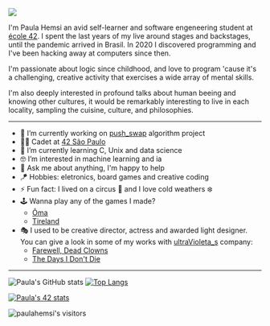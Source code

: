 ![](breathing_tree.gif)

I'm Paula Hemsi an avid self-learner and software engeneering student at [école 42](https://www.42.fr/). I spent the last years of my live around stages and backstages, until the pandemic arrived in Brasil. In 2020 I discovered programming and I've been hacking away at computers since then. 

I'm passionate about logic since childhood, and love to program 'cause it's a challenging, creative activity that exercises a wide array of mental skills. 

I'm also deeply interested in profound talks about human beeing and knowing other cultures, it would be remarkably interesting to live in each locality, sampling the cuisine, culture, and philosophies.

---

*  🔭 I’m currently working on [push_swap](https://phemsi-a.itch.io/push-swap) algorithm project
*  👩‍🚀 Cadet at [42 São Paulo](https://www.42sp.org.br/)
*  🌱 I’m currently learning C, Unix and data science
*  🤓 I’m interested in machine learning and ia
*  💬 Ask me about anything, I'm happy to help
*  🪁 Hobbies: eletronics, board games and creative coding
*  ⚡ Fun fact: I lived on a circus :circus_tent: and I love cold weathers :snowflake:
*  🕹️ Wanna play any of the games I made? 
   *  [Ôma](https://www.youtube.com/watch?v=MDV8i0geiro) 
   *  [Tireland](https://lazybees.itch.io/tiredland)
*  🎭 I used to be creative director, actress and awarded light designer. You can give a look in some of my works with [ultraVioleta_s](https://paulahemsi.github.io/ultraVioleta_s/) company:
   * [Farewell, Dead Clowns](https://www.youtube.com/watch?v=GJ3UkCx8oco)
   * [The Days I Don't Die](https://www.youtube.com/watch?v=2b_2V-H-lT8)

---

 
 ![Paula's GitHub stats](https://github-readme-stats.vercel.app/api?username=paulahemsi&show_icons=true&theme=radical)
 [![Top Langs](https://github-readme-stats.vercel.app/api/top-langs/?username=paulahemsi&layout=compact&theme=radical)](https://github.com/paulahemsi)
 

 [![Paula's 42 stats](https://badge42.herokuapp.com/api/stats/phemsi-a?privacyEmail=true&cursus=42cursus&privacyName=true)](https://github.com/JaeSeoKim/badge42)

<img alt="paulahemsi's visitors" src="https://komarev.com/ghpvc/?username=paulahemsi&color=61dafb&style=flat&label=visitors" />
